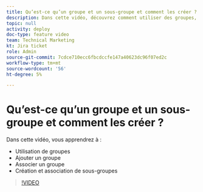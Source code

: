 ```yaml
---
title: Qu’est-ce qu’un groupe et un sous-groupe et comment les créer ?
description: Dans cette vidéo, découvrez comment utiliser des groupes, ajouter un groupe et créer des sous-groupes.
topic: null
activity: deploy
doc-type: feature video
team: Technical Marketing
kt: Jira ticket
role: Admin
source-git-commit: 7cdce710ecc6fbcdccfe147a40623dc96f07ed2c
workflow-type: tm+mt
source-wordcount: '56'
ht-degree: 5%

---
```


# Qu’est-ce qu’un groupe et un sous-groupe et comment les créer ?

Dans cette vidéo, vous apprendrez à :

* Utilisation de groupes
* Ajouter un groupe
* Associer un groupe
* Création et association de sous-groupes

>[!VIDEO](https://video.tv.adobe.com/v/335070/?quality=12)
